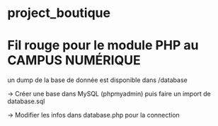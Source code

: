 # project_boutique
# Fil rouge pour le module PHP au CAMPUS NUMÉRIQUE

un dump de la base de donnée est disponible dans /database

-> Créer une base dans MySQL (phpmyadmin) puis faire un import de database.sql

-> Modifier les infos dans database.php pour la connection
